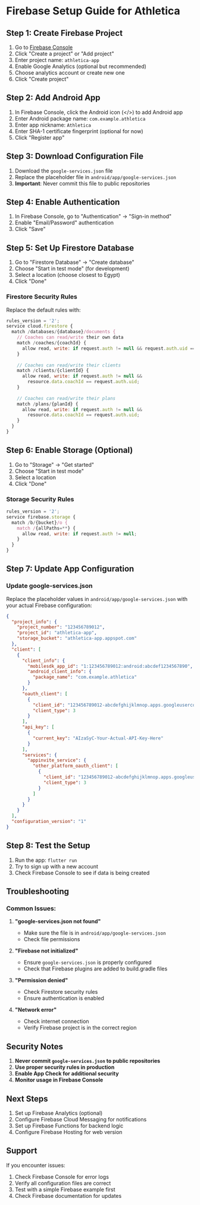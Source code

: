 # Firebase Setup Guide for Athletica

## Step 1: Create Firebase Project

1. Go to [Firebase Console](https://console.firebase.google.com/)
2. Click "Create a project" or "Add project"
3. Enter project name: `athletica-app`
4. Enable Google Analytics (optional but recommended)
5. Choose analytics account or create new one
6. Click "Create project"

## Step 2: Add Android App

1. In Firebase Console, click the Android icon (</>) to add Android app
2. Enter Android package name: `com.example.athletica`
3. Enter app nickname: `Athletica`
4. Enter SHA-1 certificate fingerprint (optional for now)
5. Click "Register app"

## Step 3: Download Configuration File

1. Download the `google-services.json` file
2. Replace the placeholder file in `android/app/google-services.json`
3. **Important**: Never commit this file to public repositories

## Step 4: Enable Authentication

1. In Firebase Console, go to "Authentication" → "Sign-in method"
2. Enable "Email/Password" authentication
3. Click "Save"

## Step 5: Set Up Firestore Database

1. Go to "Firestore Database" → "Create database"
2. Choose "Start in test mode" (for development)
3. Select a location (choose closest to Egypt)
4. Click "Done"

### Firestore Security Rules

Replace the default rules with:

```javascript
rules_version = '2';
service cloud.firestore {
  match /databases/{database}/documents {
    // Coaches can read/write their own data
    match /coaches/{coachId} {
      allow read, write: if request.auth != null && request.auth.uid == coachId;
    }
    
    // Coaches can read/write their clients
    match /clients/{clientId} {
      allow read, write: if request.auth != null && 
        resource.data.coachId == request.auth.uid;
    }
    
    // Coaches can read/write their plans
    match /plans/{planId} {
      allow read, write: if request.auth != null && 
        resource.data.coachId == request.auth.uid;
    }
  }
}
```

## Step 6: Enable Storage (Optional)

1. Go to "Storage" → "Get started"
2. Choose "Start in test mode"
3. Select a location
4. Click "Done"

### Storage Security Rules

```javascript
rules_version = '2';
service firebase.storage {
  match /b/{bucket}/o {
    match /{allPaths=**} {
      allow read, write: if request.auth != null;
    }
  }
}
```

## Step 7: Update App Configuration

### Update google-services.json

Replace the placeholder values in `android/app/google-services.json` with your actual Firebase configuration:

```json
{
  "project_info": {
    "project_number": "123456789012",
    "project_id": "athletica-app",
    "storage_bucket": "athletica-app.appspot.com"
  },
  "client": [
    {
      "client_info": {
        "mobilesdk_app_id": "1:123456789012:android:abcdef1234567890",
        "android_client_info": {
          "package_name": "com.example.athletica"
        }
      },
      "oauth_client": [
        {
          "client_id": "123456789012-abcdefghijklmnop.apps.googleusercontent.com",
          "client_type": 3
        }
      ],
      "api_key": [
        {
          "current_key": "AIzaSyC-Your-Actual-API-Key-Here"
        }
      ],
      "services": {
        "appinvite_service": {
          "other_platform_oauth_client": [
            {
              "client_id": "123456789012-abcdefghijklmnop.apps.googleusercontent.com",
              "client_type": 3
            }
          ]
        }
      }
    }
  ],
  "configuration_version": "1"
}
```

## Step 8: Test the Setup

1. Run the app: `flutter run`
2. Try to sign up with a new account
3. Check Firebase Console to see if data is being created

## Troubleshooting

### Common Issues:

1. **"google-services.json not found"**
   - Make sure the file is in `android/app/google-services.json`
   - Check file permissions

2. **"Firebase not initialized"**
   - Ensure `google-services.json` is properly configured
   - Check that Firebase plugins are added to build.gradle files

3. **"Permission denied"**
   - Check Firestore security rules
   - Ensure authentication is enabled

4. **"Network error"**
   - Check internet connection
   - Verify Firebase project is in the correct region

## Security Notes

1. **Never commit `google-services.json` to public repositories**
2. **Use proper security rules in production**
3. **Enable App Check for additional security**
4. **Monitor usage in Firebase Console**

## Next Steps

1. Set up Firebase Analytics (optional)
2. Configure Firebase Cloud Messaging for notifications
3. Set up Firebase Functions for backend logic
4. Configure Firebase Hosting for web version

## Support

If you encounter issues:
1. Check Firebase Console for error logs
2. Verify all configuration files are correct
3. Test with a simple Firebase example first
4. Check Firebase documentation for updates
